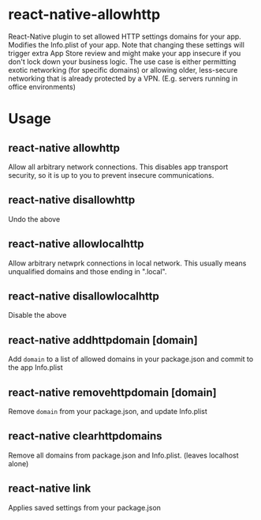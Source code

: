 # react-native-allowhttp

React-Native plugin to set allowed HTTP settings domains for your app. Modifies the Info.plist of your app. Note that changing these settings will trigger extra App Store review and might make your app insecure if you don't lock down your business logic. The use case is either permitting exotic networking (for specific domains) or allowing older, less-secure networking that is already protected by a VPN. (E.g. servers running in office environments)

# Usage

## react-native allowhttp

Allow all arbitrary network connections. This disables app transport security, so it is up to you to prevent insecure communications.

## react-native disallowhttp

Undo the above

## react-native allowlocalhttp

Allow arbitrary netwprk connections in local network. This usually means unqualified domains and those ending in ".local".

## react-native disallowlocalhttp

Disable the above

## react-native addhttpdomain [domain]

Add `domain` to a list of allowed domains in your package.json and commit to the app Info.plist

## react-native removehttpdomain [domain]

Remove `domain` from your package.json, and update Info.plist

## react-native clearhttpdomains

Remove all domains from package.json and Info.plist. (leaves localhost alone)

## react-native link

Applies saved settings from your package.json
